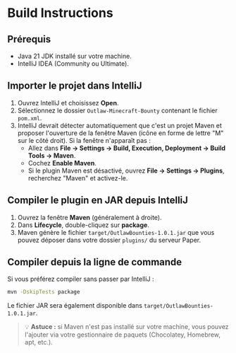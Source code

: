 # Build Instructions

## Prérequis
- Java 21 JDK installé sur votre machine.
- IntelliJ IDEA (Community ou Ultimate).

## Importer le projet dans IntelliJ
1. Ouvrez IntelliJ et choisissez **Open**.
2. Sélectionnez le dossier `Outlaw-Minecraft-Bounty` contenant le fichier `pom.xml`.
3. IntelliJ devrait détecter automatiquement que c'est un projet Maven et proposer l'ouverture de la fenêtre Maven (icône en forme de lettre "M" sur le côté droit). Si la fenêtre n'apparaît pas :
   - Allez dans **File → Settings → Build, Execution, Deployment → Build Tools → Maven**.
   - Cochez **Enable Maven**.
   - Si le plugin Maven est désactivé, ouvrez **File → Settings → Plugins**, recherchez "Maven" et activez-le.

## Compiler le plugin en JAR depuis IntelliJ
1. Ouvrez la fenêtre **Maven** (généralement à droite).
2. Dans **Lifecycle**, double-cliquez sur **package**.
3. Maven génère le fichier `target/OutlawBounties-1.0.1.jar` que vous pouvez déposer dans votre dossier `plugins/` du serveur Paper.

## Compiler depuis la ligne de commande
Si vous préférez compiler sans passer par IntelliJ :

```bash
mvn -DskipTests package
```

Le fichier JAR sera également disponible dans `target/OutlawBounties-1.0.1.jar`.

> 💡 **Astuce :** si Maven n'est pas installé sur votre machine, vous pouvez l'ajouter via votre gestionnaire de paquets (Chocolatey, Homebrew, apt, etc.).
